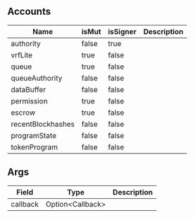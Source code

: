 ## Accounts

| Name              | isMut | isSigner | Description |
| ----------------- | ----- | -------- | ----------- |
| authority         | false | true     |             |
| vrfLite           | true  | false    |             |
| queue             | true  | false    |             |
| queueAuthority    | false | false    |             |
| dataBuffer        | false | false    |             |
| permission        | true  | false    |             |
| escrow            | true  | false    |             |
| recentBlockhashes | false | false    |             |
| programState      | false | false    |             |
| tokenProgram      | false | false    |             |

## Args

| Field    | Type                   | Description |
| -------- | ---------------------- | ----------- |
| callback | Option&lt;Callback&gt; |             |
